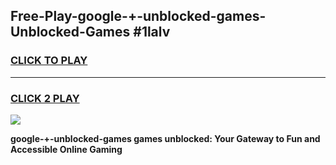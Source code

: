 
## Free-Play-google-+-unblocked-games-Unblocked-Games #1lalv
<h3>
<a href="https://news.freeplayer.one?title=google-+-unblocked-games&ref=8M">CLICK TO PLAY</a></h3>
<hr>

<h3>
<a href="https://news.freeplayer.one?title=google-+-unblocked-games&ref=8M">CLICK 2 PLAY</a>
  
</h3>

<a href="https://news.freeplayer.one?title=google-+-unblocked-games&ref=8M"><img src="https://clearcache.store/games.png"></a>


**google-+-unblocked-games games unblocked: Your Gateway to Fun and Accessible Online Gaming**
